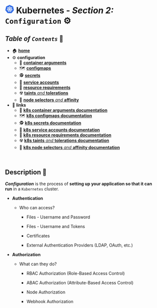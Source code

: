 # <img src="../00-resources/img/k8s.png" width="30px"> **Kubernetes** - ***Section 2:*** `Configuration` ⚙️

## ***Table*** *of* ***`Contents`*** 📜

* 🏠 [**home**](https://github.com/aguerrero232/kubernetes-zero-to-pro/blob/main/README.md)
* ⚙️ **configuration**
  * 🔣 [**container arguments**](10-commands-and-arguments/README.md)
  * 🗺️ [**configmaps**](11-config-maps/README.md)
  * 🕵️ [**secrets**](12-secrets/README.md)
  * 💁 [**service accounts**](13-service-accounts/README.md)
  * 💾 [**resource requirements**](14-resource-requirements/README.md)
  * ☢️ [**taints** *and* **tolerations**](15-taints-and-tolerants/README.md)
  * 🔘 [**node selectors** *and* **affinity**](16-node-selectors-and-affinity/README.md)
* 🔗 **links**
  * 🔣 [**k8s container arguments documentation**](https://kubernetes.io/docs/tasks/inject-data-application/define-command-argument-container/)
  * 🗺️ [**k8s configmaps documentation**](https://kubernetes.io/docs/concepts/configuration/configmap/)
  * 🕵️ [**k8s secrets documentation**](https://kubernetes.io/docs/concepts/configuration/secret/)
  * 💁 [**k8s service accounts documentation**](https://kubernetes.io/docs/tasks/configure-pod-container/configure-service-account/)
  * 💾 [**k8s resource requirements documentation**](https://kubernetes.io/docs/concepts/configuration/manage-resources-containers/)
  * ☢️ [**k8s taints** *and* **tolerations documentation**](https://kubernetes.io/docs/concepts/scheduling-eviction/taint-and-toleration/)
  * 🔘 [**k8s node selectors** *and* **affinity documentation**](https://kubernetes.io/docs/concepts/scheduling-eviction/assign-pod-node/)

<br />

## **Description** 👀

***Configuration*** is the process of **setting up your application so that it can run** in a `Kubernetes` cluster.

<!-- <br /> -->

* **Authentication**
  * Who can access?

    * Files - Username and Password

    * Files - Username and Tokens

    * Certificates

    * External Authentication Providers (LDAP, OAuth, etc.)

<!-- <br /> -->

* **Authorization**

  * What can they do?

    * RBAC Authorization (Role-Based Access Control)

    * ABAC Authorization (Attribute-Based Access Control)

    * Node Authorization

    * Webhook Authorization

